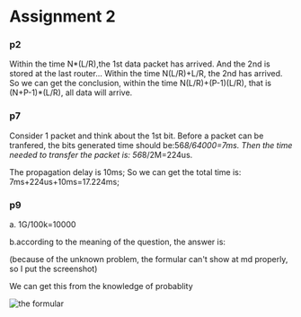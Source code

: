 # Assignment 2
### p2
Within the time N*(L/R),the 1st data packet has arrived. And the 2nd is stored at the last router... Within the time N(L/R)+L/R, the 2nd has arrived. So we can get the conclusion, within the time N(L/R)+(P-1)(L/R), that is (N+P-1)*(L/R), all data will arrive.

### p7
Consider 1 packet and think about the 1st bit. Before a packet can be tranfered, the bits generated time should be:56*8/64000=7ms. Then the time needed to transfer the packet is: 56*8/2M=224us. 

The propagation delay is 10ms; So we can get the total time is: 7ms+224us+10ms=17.224ms;
### p9 
a. 1G/100k=10000

b.according to the meaning of the question, the answer is:

(because of the unknown problem, the formular can't show at md properly, so I put the screenshot)

We can get this from the knowledge of probablity 

![the formular](https://note.youdao.com/yws/api/personal/file/WEB64b79076c6c6e01ebf716cc8ee210368?method=getImage&version=16&cstk=-kVl3Nc3)
